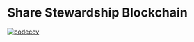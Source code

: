 # Share Stewardship Blockchain
[![codecov](https://codecov.io/gh/gtq33/share-stewardship-blockchain/branch/ss-dag-development/graph/badge.svg)](https://codecov.io/gh/gtq33/share-stewardship-blockchain)
